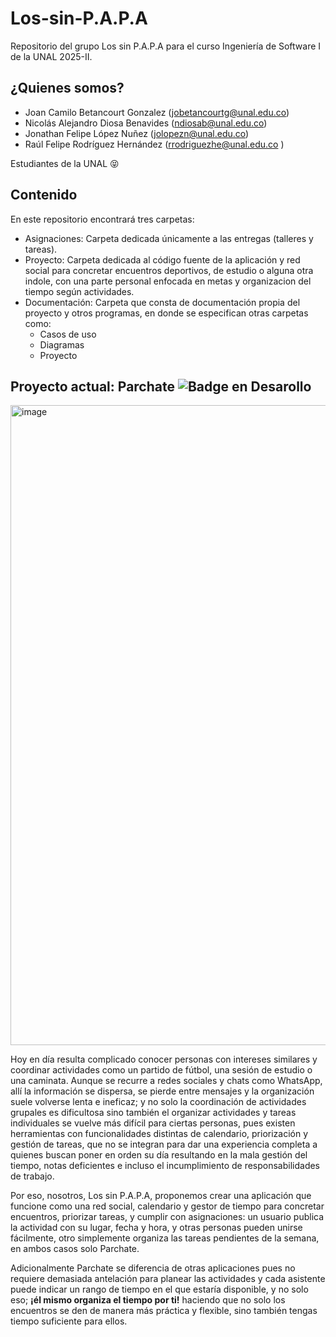 # Los-sin-P.A.P.A
Repositorio del grupo Los sin P.A.P.A para el curso Ingeniería de Software I de la UNAL 2025-II.

## ¿Quienes somos?
- Joan Camilo Betancourt Gonzalez (jobetancourtg@unal.edu.co)
- Nicolás Alejandro Diosa Benavides (ndiosab@unal.edu.co)
- Jonathan Felipe López Nuñez (jolopezn@unal.edu.co)
- Raúl Felipe Rodríguez Hernández (rrodriguezhe@unal.edu.co	)

Estudiantes de la UNAL 😝

## Contenido
En este repositorio encontrará tres carpetas:
- Asignaciones: Carpeta dedicada únicamente a las entregas (talleres y tareas).
- Proyecto: Carpeta dedicada al código fuente de la aplicación y red social para concretar encuentros deportivos, de estudio o alguna otra indole, con una parte personal enfocada en metas y organizacion del tiempo según actividades.
- Documentación: Carpeta que consta de documentación propia del proyecto y otros programas, en donde se especifican otras carpetas como:
  - Casos de uso
  - Diagramas
  - Proyecto
 
## Proyecto actual: Parchate ![Badge en Desarollo](https://img.shields.io/badge/STATUS-EN%20DESAROLLO-green)

<img width="1024" height="1024" alt="image" src="https://github.com/user-attachments/assets/1af47eb0-62ea-4676-ac47-b8bd36725887" />

Hoy en día resulta complicado conocer personas con intereses similares y coordinar actividades como un partido de fútbol, una sesión de estudio o una caminata. Aunque se recurre a redes sociales y chats como WhatsApp, allí la información se dispersa, se pierde entre mensajes y la organización suele volverse lenta e ineficaz; y no solo la coordinación de actividades grupales es dificultosa sino también el organizar actividades y tareas individuales se vuelve más difícil para ciertas personas, pues existen herramientas con funcionalidades distintas de calendario, priorización y gestión de tareas, que no se integran para dar una experiencia completa a quienes buscan poner en orden su día resultando en la mala gestión del tiempo, notas deficientes e incluso el incumplimiento de responsabilidades de trabajo.

Por eso, nosotros, Los sin P.A.P.A, proponemos crear una aplicación que funcione como una red social, calendario y gestor de tiempo para concretar encuentros, priorizar tareas, y cumplir con asignaciones: un usuario publica la actividad con su lugar, fecha y hora, y otras personas pueden unirse fácilmente, otro simplemente organiza las tareas pendientes de la semana, en ambos casos solo Parchate. 

Adicionalmente Parchate se diferencia de otras aplicaciones pues no requiere demasiada antelación para planear las actividades y cada asistente puede indicar un rango de tiempo en el que estaría disponible, y no solo eso; <b>¡él mismo organiza el tiempo por ti!</b> haciendo que no solo los encuentros se den de manera más práctica y flexible, sino también tengas tiempo suficiente para ellos.

